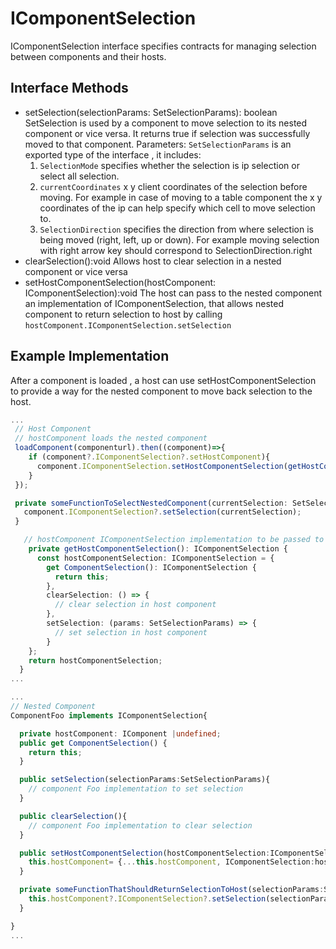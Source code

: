 # IComponentSelection

IComponentSelection interface specifies contracts for managing selection between components and their hosts.

## Interface Methods

- setSelection(selectionParams: SetSelectionParams): boolean
  SetSelection is used by a component to move selection to its nested component or vice versa. It returns true if selection was successfully moved to that component.
  Parameters: `SetSelectionParams` is an exported type of the interface , it includes:
  1. `SelectionMode` specifies whether the selection is ip selection or select all selection.
  2. `currentCoordinates` x y client coordinates of the selection before moving. For example in case of moving to a table component the x y coordinates of the ip can help specify which cell to move selection to.
  3. `SelectionDirection` specifies the direction from where selection is being moved (right, left, up or down). For example moving selection with right arrow key should correspond to SelectionDirection.right
- clearSelection():void
  Allows host to clear selection in a nested component or vice versa
- setHostComponentSelection(hostComponent: IComponentSelection):void
  The host can pass to the nested component an implementation of IComponentSelection, that allows nested component to return selection to host by calling `hostComponent.IComponentSelection.setSelection`

## Example Implementation

After a component is loaded , a host can use setHostComponentSelection to provide a way for the nested component to move back selection to the host.

```typescript
...
 // Host Component
 // hostComponent loads the nested component
 loadComponent(componenturl).then((component)=>{
    if (component?.IComponentSelection?.setHostComponent){
      component.IComponentSelection.setHostComponentSelection(getHostComponentSelection());
    }
 });

 private someFunctionToSelectNestedComponent(currentSelection: SetSelectionParams){
   component.IComponentSelection?.setSelection(currentSelection);
 }

   // hostComponent IComponentSelection implementation to be passed to nested components
    private getHostComponentSelection(): IComponentSelection {
      const hostComponentSelection: IComponentSelection = {
        get ComponentSelection(): IComponentSelection {
          return this;
        },
        clearSelection: () => {
          // clear selection in host component
        },
        setSelection: (params: SetSelectionParams) => {
          // set selection in host component
        }
    };
    return hostComponentSelection;
  }
...
```

```typescript
...
// Nested Component
ComponentFoo implements IComponentSelection{

  private hostComponent: IComponent |undefined;
  public get ComponentSelection() {
    return this;
  }

  public setSelection(selectionParams:SetSelectionParams){
    // component Foo implementation to set selection
  }

  public clearSelection(){
    // component Foo implementation to clear selection
  }

  public setHostComponentSelection(hostComponentSelection:IComponentSelection){
    this.hostComponent= {...this.hostComponent, IComponentSelection:hostComponentSelection}
  }

  private someFunctionThatShouldReturnSelectionToHost(selectionParams:SetSelectionParams){
    this.hostComponent?.IComponentSelection?.setSelection(selectionParams)
  }

}
...
```
